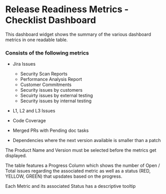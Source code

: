 # Release Readiness Metrics - Checklist Dashboard

This dashboard widget shows the summary of the various dashboard metrics in one readable table.

### Consists of the following metrics

- Jira Issues 
    - Security Scan Reports
    - Performance Analysis Report
    - Customer Commitments
    - Security issues by customers
    - Secuirty issues by external testing
    - Security issues by internal testing

- L1, L2 and L3 Issues
- Code Coverage
- Merged PRs with Pending doc tasks
- Dependencies where the next version available is smaller than a patch

The Product Name and Version must be selected before the metrics get displayed. 

The table features a Progress Column which shows the number of Open / Total issues regarding the associated metric as well as a status (RED, YELLOW, GREEN) that upsdates based on the progress. 

Each Metric and its associated Status has a descriptive tooltip
